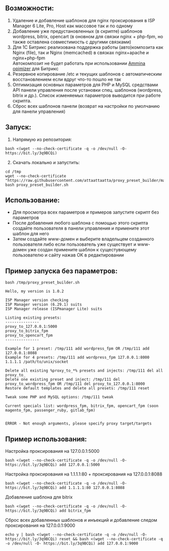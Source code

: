 ## Возможности:

1. Удаление и добавление шаблонов для nginx проксирования в ISP Manager 6 Lite, Pro, Host как массовое так и по одному
2. Добавление уже предустановленных (в скрипте) шаблонов wordpress, bitrix, opencart (в оновном для связки nginx + php-fpm, но также оставлена совместимость с другими связками)
3. Для 1С Битрикс реализована поддержка работы (авто)композита как Nginx (file), так и Nginx (memcached) в связках nginx+apache и nginx+php-fpm
<br> Автокомпозит не будет работать при использовании [Ammina opimizer](http://marketplace.1c-bitrix.ru/solutions/ammina.optimizer/) для Битрикс
5. Резервное копирование /etc и текущих шаблонов с автоматическим восстановлением если вдруг что-то пошло не так
6. Оптимизация основных параметров для PHP и MySQL средствами API панели управления после установки спец. шаблонов (wordpress, bitrix и др.). Список изменяемых параметров выводится при работе скрипта.
7. Сброс всех шаблонов панели (возврат на настройки по умолчанию для панели управления)

## Запуск:
1. Напрямую из репозитория:
```
bash <(wget --no-check-certificate -q -o /dev/null -O- https://bit.ly/3q9BCQi)
```
2. Скачать локально и запустить:
```
cd /tmp 
wget --no-check-certificate "https://raw.githubusercontent.com/attaattaatta/proxy_preset_builder/master/proxy_preset_builder.sh"
bash proxy_preset_builder.sh
```
## Использование:

* Для просмотра всех параметров и примеров запустите скрипт без параметров<br />
* После добавления любого шаблона с помощью этого скрипта создайте пользователя в панели управления и примените этот шаблон для него<br />
* Затем создайте www-домен и выберите владельцем созданного пользователя либо если пользователь уже существует и www-домен уже создан примените шаблон к сущестувющему пользователю и сайту нажав OK в редактировании

## Пример запуска без параметров:
```
bash /tmp/proxy_preset_builder.sh

Hello, my version is 1.0.2

ISP Manager version checking
ISP Manager version (6.29.1) suits
ISP Manager release (ISPmanager Lite) suits

Listing existing presets:
---------------
proxy_to_127.0.0.1:5000
proxy_to_bitrix_fpm
proxy_to_opencart_fpm
---------------

Example for 1 preset: /tmp/111 add wordpress_fpm OR /tmp/111 add 127.0.0.1:8088
Example for 4 presets: /tmp/111 add wordpress_fpm 127.0.0.1:8000 1.1.1.1 /path/to/unix/socket

Delete all existing %proxy_to_*% presets and injects: /tmp/111 del all proxy_to_
Delete one existing preset and inject: /tmp/111 del proxy_to_wordpress_fpm OR /tmp/111 del proxy_to_127.0.0.1:8000
Restore default templates and delete all presets: /tmp/111 reset

Tweak some PHP and MySQL options: /tmp/111 tweak

Current specials list: wordpress_fpm, bitrix_fpm, opencart_fpm (soon magento_fpm, passenger_ruby, gitlab_fpm)


ERROR - Not enough arguments, please specify proxy target/targets
```
## Пример использования:
Настройка проксирования на 127.0.0.1:5000
```
bash <(wget --no-check-certificate -q -o /dev/null -O- https://bit.ly/3q9BCQi) add 127.0.0.1:5000
```
Настройка проксирования на 1.1.1.1:80 + проксирования на 127.0.0.1:8088
```
bash <(wget --no-check-certificate -q -o /dev/null -O- https://bit.ly/3q9BCQi) add 1.1.1.1:80 127.0.0.1:8088
```
Добавление шаблона для bitrix
```
bash <(wget --no-check-certificate -q -o /dev/null -O- https://bit.ly/3q9BCQi) add bitrix_fpm
```
Сброс всех добавленных шаблонов и инъекций и добавление следом проксирования на 127.0.0.1:9000
```
echo y | bash <(wget --no-check-certificate -q -o /dev/null -O- https://bit.ly/3q9BCQi) reset && bash <(wget --no-check-certificate -q -o /dev/null -O- https://bit.ly/3q9BCQi) add 127.0.0.1:9000
```
